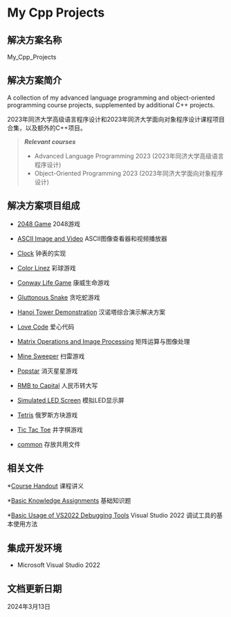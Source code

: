# My Cpp Projects

## 解决方案名称

My_Cpp_Projects

## 解决方案简介

A collection of my advanced language programming and object-oriented programming course projects, supplemented by additional C++ projects.

2023年同济大学高级语言程序设计和2023年同济大学面向对象程序设计课程项目合集，以及额外的C++项目。

> ***Relevant courses***
> * Advanced Language Programming 2023 (2023年同济大学高级语言程序设计)
> * Object-Oriented Programming 2023 (2023年同济大学面向对象程序设计)

## 解决方案项目组成

* [2048 Game](2048_Game)
2048游戏

* [ASCII Image and Video](ASCII_Image_and_Video)
ASCII图像查看器和视频播放器

* [Clock](Clock)
钟表的实现

* [Color Linez](Color_Linez)
彩球游戏

* [Conway Life Game](Conway_Life_Game)
康威生命游戏

* [Gluttonous Snake](Gluttonous_Snake)
贪吃蛇游戏

* [Hanoi Tower Demonstration](Hanoi_Tower_Demonstration)
汉诺塔综合演示解决方案

* [Love Code](Love_Code)
爱心代码

* [Matrix Operations and Image Processing](Matrix_Operations_and_Image_Processing)
矩阵运算与图像处理

* [Mine Sweeper](Mine_Sweeper)
扫雷游戏

* [Popstar](Popstar)
消灭星星游戏

* [RMB to Capital](RMB_to_Capital)
人民币转大写

* [Simulated LED Screen](Simulated_LED_Screen)
模拟LED显示屏

* [Tetris](Tetris)
俄罗斯方块游戏

* [Tic Tac Toe](Tic_Tac_Toe)
井字棋游戏

* [common](common)
存放共用文件

## 相关文件

*[Course Handout](Course_Handout.pdf)
课程讲义

*[Basic Knowledge Assignments](Basic_Knowledge_Assignments.pdf)
基础知识题

*[Basic Usage of VS2022 Debugging Tools](Basic_Usage_of_VS2022_Debugging_Tools.pdf)
Visual Studio 2022 调试工具的基本使用方法

## 集成开发环境

* Microsoft Visual Studio 2022

## 文档更新日期

2024年3月13日